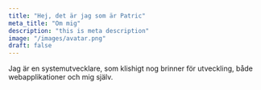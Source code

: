```yaml
---
title: "Hej, det är jag som är Patric"
meta_title: "Om mig"
description: "this is meta description"
image: "/images/avatar.png"
draft: false
---
```


Jag är en systemutvecklare, som klishigt nog brinner för utveckling, både webapplikationer och mig själv. 
